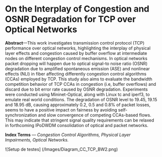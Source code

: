 # On the Interplay of Congestion and OSNR Degradation for TCP over Optical Networks

**Abstract**—This work investigates transmission control protocol (TCP) performance over optical networks, highlighting the
interplay of physical layer effects and congestion caused by buffer overflow at intermediate nodes on different congestion
control mechanisms. In optical networks packet dropping will happen due to optical signal-to noise ratio (OSNR) degradation
due to amplified spontaneous emission (ASE) and nonlinear effects (NLI) in fiber affecting differently congestion control
algorithms (CCAs) employed by TCP. This study also aims to evaluate the bandwidth competition behavior of TCP CCAs
in congestion (i.e, buffer overflows) and discard due to bit error rate caused by OSNR degradation. Experiments were
conducted using Mininet-Optical, along with Linux tc and iperf3, to emulate real world conditions. The degradation of
OSNR level to 19.45, 19.15 and 18.95 dB, causing approximately 0.2, 0.5 and 0.8% of packet losses, seems to have a positive
impact on fairness by avoiding self-synchronization and slow convergence of competing CCAs-based flows. This may indicate
that stringent signal quality requirements can be relaxed in forthcoming IPoDWDM consolidation of optical and packet
networks.

**Index Terms** — *Congestion Control Algorithms, Physical Layer Impairments, Optical Networks.*

![Setup de testes] (/Images/Diagram_CC_TCP_BW2.png)
